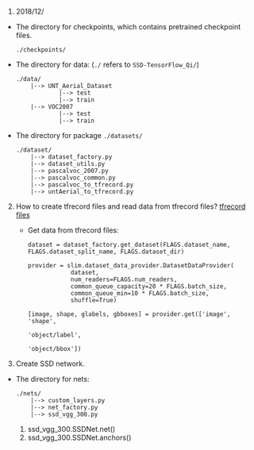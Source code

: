 1. 2018/12/  <br />

* The directory for checkpoints, which contains pretrained checkpoint files.
    ```
    ./checkpoints/
    ```

* The directory for data:   (`./` refers to `SSD-TensorFlow_Qi/`)   <br />
    ```
    ./data/
        |--> UNT_Aerial_Dataset
                |--> test
                |--> train
        |--> VOC2007
                |--> test
                |--> train
    ```
* The directory for package `./datasets/`
    ```
    ./dataset/
        |--> dataset_factory.py
        |--> dataset_utils.py
        |--> pascalvoc_2007.py
        |--> pascalvoc_common.py
        |--> pascalvoc_to_tfrecord.py
        |--> untAerial_to_tfrecord.py
    ```

2. How to create tfrecord files and read data from tfrecord files?
    [tfrecord files](http://www.machinelearninguru.com/deep_learning/tensorflow/basics/tfrecord/tfrecord.html)
    * Get data from tfrecord files:
        ```
        dataset = dataset_factory.get_dataset(FLAGS.dataset_name, FLAGS.dataset_split_name, FLAGS.dataset_dir)

        provider = slim.dataset_data_provider.DatasetDataProvider(
                    dataset,
                    num_readers=FLAGS.num_readers,
                    common_queue_capacity=20 * FLAGS.batch_size,
                    common_queue_min=10 * FLAGS.batch_size,
                    shuffle=True)

        [image, shape, glabels, gbboxes] = provider.get(['image', 'shape',
                                                             'object/label',
                                                             'object/bbox'])
        ```

3. Create SSD network.
* The directory for nets:
    ```
    ./nets/
        |--> custom_layers.py
        |--> net_factory.py
        |--> ssd_vgg_300.py
    ```

    1. ssd_vgg_300.SSDNet.net()
    2. ssd_vgg_300.SSDNet.anchors()

